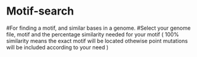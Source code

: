 # Motif-search

#For finding a motif, and similar bases in a genome.
#Select your genome file, motif and the percentage similarity needed for your motif ( 100% similarity means the exact motif will be located othewise point mutations will be included according to your need )

